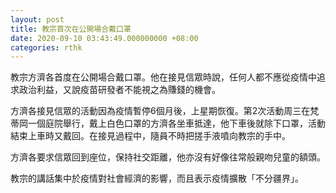 ```yaml
---
layout: post
title: 教宗首次在公開場合戴口罩
date: 2020-09-10 03:43:49.000000000 +08:00
categories: rthk
---
```


教宗方濟各首度在公開場合戴口罩。他在接見信眾時說，任何人都不應從疫情中追求政治利益，又說疫苗研發者不能視之為賺錢的機會。

方濟各接見信眾的活動因為疫情暫停6個月後，上星期恢復。第2次活動周三在梵蒂岡一個庭院舉行，戴上白色口罩的方濟各坐車抵達，他下車後就除下口罩，活動結束上車時又戴回。在接見過程中，隨員不時把搓手液噴向教宗的手中。

方濟各要求信眾回到座位，保持社交距離，他亦沒有好像往常般親吻兒童的額頭。

教宗的講話集中於疫情對社會經濟的影響，而且表示疫情擴散「不分疆界」。
